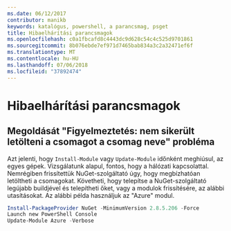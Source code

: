 ```yaml
---
ms.date: 06/12/2017
contributor: manikb
keywords: katalógus, powershell, a parancsmag, psget
title: Hibaelhárítási parancsmagok
ms.openlocfilehash: c0a1fbcafd8c4443dc9d628c54c4c525d9701861
ms.sourcegitcommit: 8b076ebde7ef971d7465bab834a3c2a32471ef6f
ms.translationtype: MT
ms.contentlocale: hu-HU
ms.lasthandoff: 07/06/2018
ms.locfileid: "37892474"
---
```

# <a name="troubleshooting-cmdlets"></a>Hibaelhárítási parancsmagok

## <a name="how-to-resolve-warning-package-your-package-name-failed-to-download-issue"></a>Megoldását "Figyelmeztetés: nem sikerült letölteni a csomagot a csomag neve" probléma

Azt jelenti, hogy `Install-Module` vagy `Update-Module` időnként meghiúsul, az egyes gépek.
Vizsgálatunk alapul, fontos, hogy a hálózati kapcsolattal.
Nemrégiben frissítettük NuGet-szolgáltató úgy, hogy megbízhatóan letöltheti a csomagokat.
Követheti, hogy telepítse a NuGet-szolgáltató legújabb buildjével és telepítheti őket, vagy a modulok frissítésére, az alábbi utasításokat.
Az alábbi példa használjuk az "Azure" modul.

```powershell
Install-PackageProvider NuGet -MinimumVersion 2.8.5.206 -Force
Launch new PowerShell Console
Update-Module Azure -Verbose
```